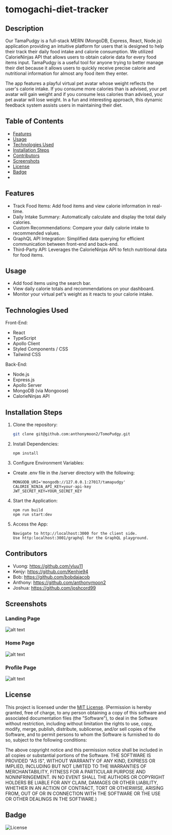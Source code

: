 # tomogachi-diet-tracker

## Description
Our TamaPudgy is a full-stack MERN (MongoDB, Express, React, Node.js) application providing an intuitive platform for users that is designed to help their track their daily food intake and calorie consumption. We utilized CalorieNinjas API that allows users to obtain calorie data for every food items input. TamaPudgy is a useful tool for anyone trying to better manage their diet because it allows users to quickly receive precise calorie and nutritional information for almost any food item they enter. 

The app features a playful virtual pet avatar whose weight reflects the user's calorie intake. If you consume more calories than is advised, your pet avatar will gain weight and if you consume less calories than advised, your pet avatar will lose weight. In a fun and interesting approach, this dynamic feedback system assists users in maintaining their diet.

## Table of Contents
- [Features](#features)
- [Usage](#usage)
- [Technologies Used](#technologies-used)
- [Installation Steps](#installation-steps)
- [Contributors](#contributors)
- [Screenshots](#screenshots)
- [License](#license)
- [Badge](#badge)
- [](#)

## Features
* Track Food Items: Add food items and view calorie information in real-time.
* Daily Intake Summary: Automatically calculate and display the total daily calories.
* Custom Recommendations: Compare your daily calorie intake to recommended values.
* GraphQL API Integration: Simplified data querying for efficient communication between front-end and back-end.
* Third-Party API: Leverages the CalorieNinjas API to fetch nutritional data for food items.

## Usage
- Add food items using the search bar.
- View daily calorie totals and recommendations on your dashboard.
- Monitor your virtual pet's weight as it reacts to your calorie intake.

## Technologies Used
Front-End:

* React
* TypeScript
* Apollo Client
* Styled Components / CSS
* Tailwind CSS

Back-End:
  
* Node.js
* Express.js
* Apollo Server
* MongoDB (via Mongoose)
* CalorieNinjas API

## Installation Steps
1. Clone the repository:
   ```bash
   git clone git@github.com:anthonymoon2/TomoPudgy.git

2. Install Dependencies:
   ```
   npm install

3. Configure Environment Variables:
* Create .env file in the /server directory with the following:
   ```
   MONGODB_URI='mongodb://127.0.0.1:27017/tamapudgy'
   CALORIE_NINJA_API_KEY=your-api-key
   JWT_SECRET_KEY=YOUR_SECRET_KEY

4. Start the Application:
   ```
   npm run build
   npm run start:dev

5. Access the App:
   ```
   Navigate to http://localhost:3000 for the client side.
   Use http:localhost:3001/graphql for the GraphQL playground.

## Contributors
 - Vuong: https://github.com/vluu11
 - Kenjy: https://github.com/Kenhie94
 - Bob: https://github.com/bobdajacob
 - Anthony: https://github.com/anthonymoon2
 - Joshua: https://github.com/joshcord99

## Screenshots

### Landing Page 
![alt text](./assets/Landing%20Page.PNG)

### Home Page
![alt text](./assets/Home%20Page.PNG)

### Profile Page
![alt text](./assets/Profile%20Page.PNG)

## License
This project is licensed under the [MIT License](<![License](https://opensource.org/licenses/MIT)>).
(Permission is hereby granted, free of charge, to any person obtaining a copy of this software and associated documentation files (the "Software"), to deal in the Software without restriction, including
without limitation the rights to use, copy, modify, merge, publish, distribute, sublicense, and/or sell copies of the Software, and to permit persons to whom the Software is furnished to do so, subject to the following conditions:

The above copyright notice and this permission notice shall be included in all copies or substantial portions of the Software.
THE SOFTWARE IS PROVIDED "AS IS", WITHOUT WARRANTY OF ANY KIND, EXPRESS OR IMPLIED, INCLUDING BUT NOT LIMITED TO THE WARRANTIES OF MERCHANTABILITY, FITNESS FOR A PARTICULAR PURPOSE AND NONINFRINGEMENT. IN NO EVENT SHALL THE AUTHORS OR COPYRIGHT HOLDERS BE LIABLE FOR ANY CLAIM, DAMAGES OR OTHER LIABILITY, WHETHER IN AN ACTION OF CONTRACT, TORT OR OTHERWISE, ARISING FROM, OUT OF OR IN CONNECTION WITH THE SOFTWARE OR THE USE OR OTHER DEALINGS IN THE SOFTWARE.)

## Badge
![License](https://img.shields.io/badge/License-MIT-yellow.svg)
